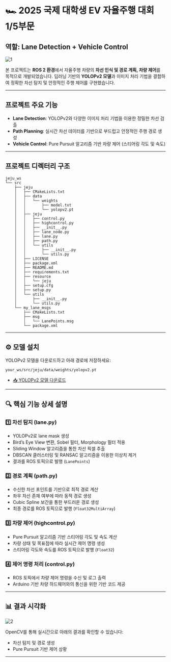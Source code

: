 # 🏎️ 2025 국제 대학생 EV 자율주행 대회 1/5부문

## 역할: Lane Detection + Vehicle Control
![1](https://github.com/user-attachments/assets/28ef12f2-57ae-4d83-8e9d-b28233c6ba53)

본 프로젝트는 **ROS 2 환경**에서 자율주행 차량의 **차선 인식 및 경로 계획, 차량 제어**를 목적으로 개발되었습니다. 딥러닝 기반의 **YOLOPv2 모델**과 이미지 처리 기법을 결합하여 정확한 차선 탐지 및 안정적인 주행 제어를 구현했습니다.

---

## 프로젝트 주요 기능

- **Lane Detection**: YOLOPv2와 다양한 이미지 처리 기법을 이용한 정밀한 차선 검출
- **Path Planning**: 실시간 차선 데이터를 기반으로 부드럽고 안정적인 주행 경로 생성
- **Vehicle Control**: Pure Pursuit 알고리즘 기반 차량 제어 (스티어링 각도 및 속도)

---

## 프로젝트 디렉터리 구조

```
jeju_ws
└── src
    ├── jeju
    │   ├── CMakeLists.txt
    │   ├── data
    │   │   └── weights
    │   │       ├── model.txt
    │   │       └── yolopv2.pt
    │   ├── jeju
    │   │   ├── control.py
    │   │   ├── highcontrol.py
    │   │   ├── __init__.py
    │   │   ├── lane_node.py
    │   │   ├── lane.py
    │   │   ├── path.py
    │   │   └── utils
    │   │       ├── __init__.py
    │   │       └── utils.py
    │   ├── LICENSE
    │   ├── package.xml
    │   ├── README.md
    │   ├── requirements.txt
    │   ├── resource
    │   │   └── jeju
    │   ├── setup.cfg
    │   ├── setup.py
    │   └── utils
    │       ├── __init__.py
    │       └── utils.py
    └── my_lane_msgs
        ├── CMakeLists.txt
        ├── msg
        │   └── LanePoints.msg
        └── package.xml

```

---

## ⚙️ 모델 설치

YOLOPv2 모델을 다운로드하고 아래 경로에 저장하세요:
```
your_ws/src/jeju/data/weights/yolopv2.pt
```

- [📥 YOLOPv2 모델 다운로드](https://github.com/CAIC-AD/YOLOPv2/releases/download/V0.0.1/yolopv2.pt)

---

## 🔍 핵심 기능 상세 설명

### 1️⃣ **차선 탐지 (lane.py)**

- YOLOPv2로 lane mask 생성
- Bird’s Eye View 변환, Sobel 필터, Morphology 필터 적용
- Sliding Window 알고리즘을 통한 차선 픽셀 추출
- DBSCAN 클러스터링 및 RANSAC 알고리즘을 이용한 이상치 제거
- 결과를 ROS 토픽으로 발행 (`LanePoints`)

### 2️⃣ **경로 계획 (path.py)**

- 수신한 차선 포인트를 기반으로 최적 경로 계산
- 좌우 차선 존재 여부에 따라 동적 경로 생성
- Cubic Spline 보간을 통한 부드러운 경로 생성
- 최종 경로를 ROS 토픽으로 발행 (`Float32MultiArray`)

### 3️⃣ **차량 제어 (highcontrol.py)**

- Pure Pursuit 알고리즘 기반 스티어링 각도 및 속도 계산
- 차량 상태 및 목표점에 따라 실시간 제어 명령 생성
- 스티어링 각도와 속도를 ROS 토픽으로 발행 (`Float32`)

### 4️⃣ **제어 명령 처리 (control.py)**

- ROS 토픽에서 차량 제어 명령을 수신 및 로그 출력
- Arduino 기반 차량 하드웨어와의 통신을 위한 기반 코드 제공

---

## 📊 결과 시각화
![2](https://github.com/user-attachments/assets/082ee031-ace0-4c5d-bb3e-634fe317030e)

OpenCV를 통해 실시간으로 아래의 결과를 확인할 수 있습니다:
- 차선 탐지 및 경로 생성
- Pure Pursuit 기반 제어 상황

---
